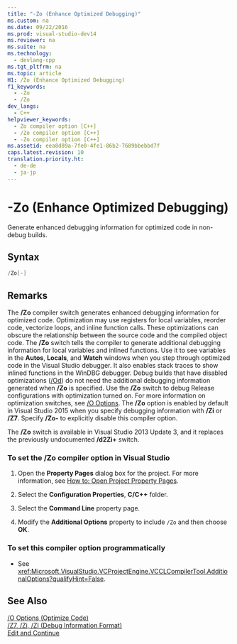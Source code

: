 ```yaml
---
title: "-Zo (Enhance Optimized Debugging)"
ms.custom: na
ms.date: 09/22/2016
ms.prod: visual-studio-dev14
ms.reviewer: na
ms.suite: na
ms.technology: 
  - devlang-cpp
ms.tgt_pltfrm: na
ms.topic: article
H1: /Zo (Enhance Optimized Debugging)
f1_keywords: 
  - -Zo
  - /Zo
dev_langs: 
  - C++
helpviewer_keywords: 
  - Zo compiler option [C++]
  - /Zo compiler option [C++]
  - -Zo compiler option [C++]
ms.assetid: eea8d89a-7fe0-4fe1-86b2-7689bbebbd7f
caps.latest.revision: 10
translation.priority.ht: 
  - de-de
  - ja-jp
---
```

# -Zo (Enhance Optimized Debugging)
Generate enhanced debugging information for optimized code in non-debug builds.  
  
## Syntax  
  
```cpp  
/Zo[-]  
```  
  
## Remarks  
 The **/Zo** compiler switch generates enhanced debugging information for optimized code. Optimization may use registers for local variables, reorder code, vectorize loops, and inline function calls. These optimizations can obscure the relationship between the source code and the compiled object code. The **/Zo** switch tells the compiler to generate additional debugging information for local variables and inlined functions. Use it to see variables in the **Autos**, **Locals**, and **Watch** windows when you step through optimized code in the Visual Studio debugger. It also enables stack traces to show inlined functions in the WinDBG debugger. Debug builds that have disabled optimizations ([/Od](../vs140/-od--disable--debug--.md)) do not need the additional debugging information generated when **/Zo** is specified. Use the **/Zo** switch to debug Release configurations with optimization turned on. For more information on optimization switches, see [/O Options](../vs140/-o-options--optimize-code-.md). The **/Zo** option is enabled by default in Visual Studio 2015 when you specify debugging information with **/Zi** or **/Z7**. Specify **/Zo-** to explicitly disable this compiler option.  
  
 The **/Zo** switch is available in Visual Studio 2013 Update 3, and it replaces the previously undocumented **/d2Zi+** switch.  
  
### To set the /Zo compiler option in Visual Studio  
  
1.  Open the **Property Pages** dialog box for the project. For more information, see [How to: Open Project Property Pages](../vs140/how-to--open-project-property-pages.md).  
  
2.  Select the **Configuration Properties**, **C/C++** folder.  
  
3.  Select the **Command Line** property page.  
  
4.  Modify the **Additional Options** property to include `/Zo` and then choose **OK**.  
  
### To set this compiler option programmatically  
  
-   See <xref:Microsoft.VisualStudio.VCProjectEngine.VCCLCompilerTool.AdditionalOptions?qualifyHint=False>.  
  
## See Also  
 [/O Options (Optimize Code)](../vs140/-o-options--optimize-code-.md)   
 [/Z7, /Zi, /ZI (Debug Information Format)](../vs140/-z7---zi---zi--debug-information-format-.md)   
 [Edit and Continue](../vs140/edit-and-continue.md)